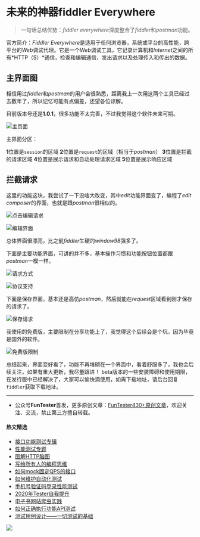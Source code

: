 # 未来的神器fiddler Everywhere


> 一句话总结优势：*fiddler everywhere*深度整合了*fiddler*和*postman*功能。

官方简介：*Fiddler Everywhere*是适用于任何浏览器，系统或平台的高性能，跨平台的*Web*调试代理。它是一个*Web*调试工具，它记录计算机和*Internet*之间的所有*HTTP（S）*通信，检查和编辑通信，发出请求以及处理传入和传出的数据。


## 主界面图

相信用过*fiddler*和*postman*的用户会很熟悉，距离我上一次用这两个工具已经过去数年了，所以记忆可能有点偏差，还望各位谅解。

目前版本号还是**1.0.1**，很多功能不太完善，不过我觉得这个软件未来可期。

![主页面](http://pic.automancloud.com/WX20200807-151131@2x.png)

主界面分区：

**1**位置是`session`的区域
**2**位置是`request`的区域（相当于*postman*）
**3**位置是拦截的请求区域
**4**位置是展示请求和自动处理请求区域
**5**位置是展示响应区域

## 拦截请求

这里的功能这块，我尝试了一下没啥大改变，其中*edit*功能界面变了，编程了*edit composer*的界面，也就是跟*postman*很相似的。

![点击编辑请求](http://pic.automancloud.com/WX20200807-153721@2x.png)

![编辑界面](http://pic.automancloud.com/WX20200807-153935@2x.png)

总体界面很漂亮，比之前*fiddler*生硬的*window98*强多了。

下面是主要功能界面，可讲的并不多，基本操作习惯和功能按钮位置都跟*postman*一模一样。

![请求方式](http://pic.automancloud.com/WX20200807-154425@2x.png)

![协议支持](http://pic.automancloud.com/WX20200807-154455@2x.png)

下面是保存界面，基本还是高仿*postman*，然后就能在*request*区域看到刚才保存的请求了。

![保存请求](http://pic.automancloud.com/WX20200807-154911@2x.png)

我使用的免费版，主要限制在分享功能上了，我觉得这个后续会是个坑，因为毕竟是国外的软件。

![免费版限制](http://pic.automancloud.com/WX20200807-155305@2x.png)


总结起来，界面变好看了，功能不再堆砌在一个界面中，看着舒服多了，我也会后续关注，如果有重大更新，我尽量跟进！
beta版本的一些安装障碍和使用期限，在发行版中已经解决了，大家可以愉快滴使用，如需下载地址，请后台回复`fiddler`获取下载地址。

--- 
* 公众号**FunTester**首发，更多原创文章：[FunTester430+原创文章](https://mp.weixin.qq.com/s/s7ZmCNBYy3j-71JFbtgneg)，欢迎关注、交流，禁止第三方擅自转载。

#### 热文精选

- [接口功能测试专辑](https://mp.weixin.qq.com/mp/appmsgalbum?action=getalbum&album_id=1321895538945638401&__biz=MzU4MTE2NDEyMQ==#wechat_redirect)
- [性能测试专题](https://mp.weixin.qq.com/mp/appmsgalbum?action=getalbum&album_id=1319027448301961218&__biz=MzU4MTE2NDEyMQ==#wechat_redirect)
- [图解HTTP脑图](https://mp.weixin.qq.com/s/100Vm8FVEuXs0x6rDGTipw)
- [写给所有人的编程思维](https://mp.weixin.qq.com/s/Oj33UCnYfbUgzsBzEm2GPQ)
- [如何mock固定QPS的接口](https://mp.weixin.qq.com/s/yogj9Fni0KJkyQuKuDYlbA)
- [如何维护自动化测试](https://mp.weixin.qq.com/s/4eh4AN_MiatMSkoCMtY3UA)
- [手机号验证码登录性能测试](https://mp.weixin.qq.com/s/i-j8fJAdcsJ7v8XPOnPDAw)
- [2020年Tester自我提升](https://mp.weixin.qq.com/s/vuhUp85_6Sbg6ReAN3TTSQ)
- [电子书网站爬虫实践](https://mp.weixin.qq.com/s/KGW0dIS5NTLgxyhSjxDiOw)
- [如何正确执行功能API测试](https://mp.weixin.qq.com/s/aeGx5O_jK_iTD9KUtylWmA)
- [测试用例设计——一切测试的基础](https://mp.weixin.qq.com/s/0_ubnlhp2jk-jxHxJ95E9g)

![](https://mmbiz.qpic.cn/mmbiz_png/13eN86FKXzCcsLRmf6VicSKFPfvMT8p7eg7iaBGgPxmbNxHsBcOic2rcw1TCvS1PTGC6WkRFXA7yoqr2bVlrEQqlA/640?wx_fmt=png&tp=webp&wxfrom=5&wx_lazy=1&wx_co=1)